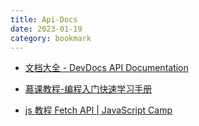 ```yaml
---
title: Api-Docs
date: 2023-01-19
category: bookmark
---
```


- [文档大全 - DevDocs API Documentation](https://devdocs.io/)

- [慕课教程-编程入门快速学习手册](http://www.imooc.com/wiki/)

- [js 教程 Fetch API | JavaScript Camp](https://www.jscamp.app/docs/javascript27)
